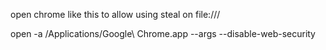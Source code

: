 open chrome like this to allow using steal on file:///


open -a /Applications/Google\ Chrome.app --args --disable-web-security
